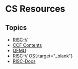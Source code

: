 # CS Resources

## Topics

* [RISC-V](topics/riscv.md)
* [CCF Contents](topics/1.md)
* [QEMU](topics/qemu.md)
* [RISC-V OS](https://github.com/rcore-os/rCore/wiki/os-tutorial-summer-of-code-2020#step-0-%E8%87%AA%E5%AD%A6rust%E7%BC%96%E7%A8%8B%E5%A4%A7%E7%BA%A67%E5%A4%A9){:target="_blank"}
* [RISC-Docs](https://rcore.gitbook.io/rust-os-docs/xiang-mu-zheng-ti-jie-shao)
